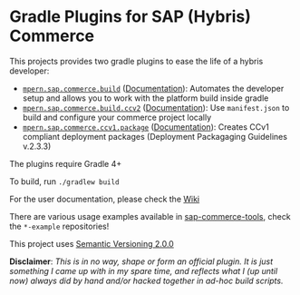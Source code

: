 # Gradle Plugins for SAP (Hybris) Commerce

This projects provides two gradle plugins to ease the life of a hybris developer:

- [`mpern.sap.commerce.build`][build] ([Documentation][build-doc]): Automates the developer setup and allows you to work with the platform build inside gradle
- [`mpern.sap.commerce.build.ccv2`][ccv2] ([Documentation][ccv2-doc]): Use `manifest.json` to build and configure your commerce project locally
- [`mpern.sap.commerce.ccv1.package`][package] ([Documentation][package-doc]): Creates CCv1 compliant deployment packages (Deployment Packagaging Guidelines v.2.3.3)

The plugins require Gradle 4+

To build, run `./gradlew build`

For the user documentation, please check the [Wiki](https://github.com/sap-commerce-tools/commerce-gradle-plugin/wiki)

There are various usage examples available in [sap-commerce-tools][tools], check the `*-example` repositories!

This project uses [Semantic Versioning 2.0.0](https://semver.org/spec/v2.0.0.html)

**Disclaimer**: *This is in no way, shape or form an official plugin. It is just something I came up with in my spare time,
and reflects what I (up until now) always did by hand and/or hacked together in ad-hoc build scripts.*

[build]: https://plugins.gradle.org/plugin/mpern.sap.commerce.build
[build-doc]: https://github.com/sap-commerce-tools/commerce-gradle-plugin/wiki/Plugin-mpern.sap.commerce.build
[package]: https://plugins.gradle.org/plugin/mpern.sap.commerce.ccv1.package
[package-doc]: https://github.com/sap-commerce-tools/commerce-gradle-plugin/wiki/Plugin-mpern.sap.commerce.ccv1.package
[ccv2]: https://plugins.gradle.org/plugin/mpern.sap.commerce.build.ccv2
[ccv2-doc]: https://github.com/sap-commerce-tools/commerce-gradle-plugin/wiki/Plugin-mpern.sap.commerce.build.ccv2
[tools]:https://github.com/sap-commerce-tools

